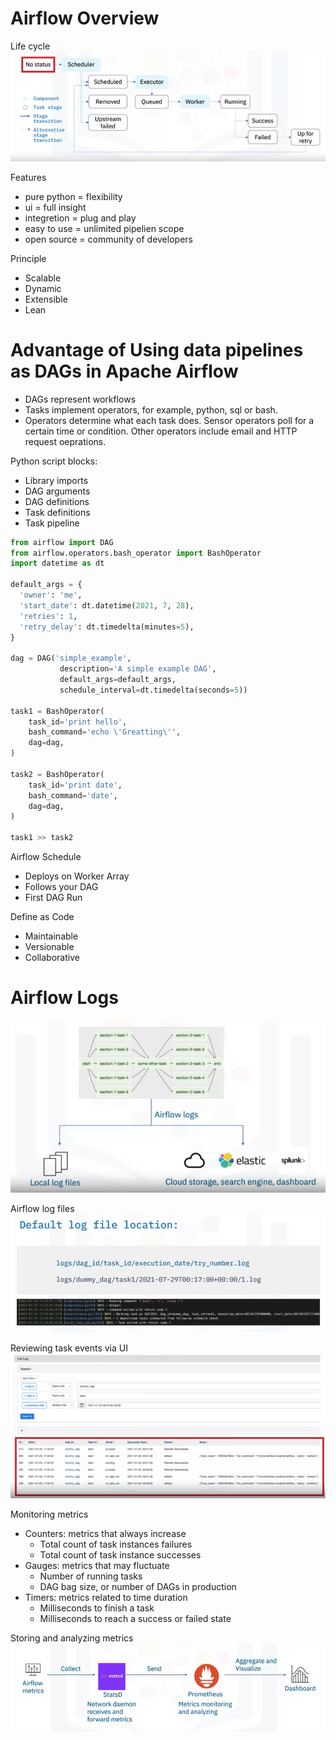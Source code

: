 # Airflow Overview

Life cycle
![image](pics/life_cycle_airflow.png)

Features
- pure python = flexibility
- ui = full insight
- integretion = plug and play
- easy to use = unlimited pipelien scope
- open source = community of developers

Principle
- Scalable
- Dynamic
- Extensible
- Lean

# Advantage of Using data pipelines as DAGs in Apache Airflow
- DAGs represent workflows
- Tasks implement operators, for example, python, sql or bash.
- Operators determine what each task does. Sensor operators poll for a certain time or condition. Other operators include email and HTTP request oeprations.

Python script blocks:
- Library imports
- DAG arguments
- DAG definitions
- Task definitions
- Task pipeline

```python
from airflow import DAG
from airflow.operators.bash_operator import BashOperator
import datetime as dt

default_args = {
  'owner': 'me',
  'start_date': dt.datetime(2021, 7, 28),
  'retries': 1,
  'retry_delay': dt.timedelta(minutes=5),
}

dag = DAG('simple_example',
           description='A simple example DAG',
           default_args=default_args,
           schedule_interval=dt.timedelta(seconds=5))

task1 = BashOperator(
    task_id='print hello',
    bash_command='echo \'Greatting\'',
    dag=dag,
)

task2 = BashOperator(
    task_id='print date',
    bash_command='date',
    dag=dag,
)

task1 >> task2
```

Airflow Schedule
- Deploys on Worker Array
- Follows your DAG
- First DAG Run

Define as Code
- Maintainable
- Versionable
- Collaborative

# Airflow Logs
![image](pics/airflow_logs.png)

Airflow log files
![image](pics/airflow_log_files.png)

Reviewing task events via UI
![image](pics/review_task_events_via_UI.png)

Monitoring metrics
- Counters: metrics that always increase
  - Total count of task instances failures
  - Total count of task instance successes
- Gauges: metrics that may fluctuate
  - Number of running tasks
  - DAG bag size, or number of DAGs in production
- Timers: metrics related to time duration
  - Milliseconds to finish a task
  - Milliseconds to reach a success or failed state 

Storing and analyzing metrics
![image](pics/store_analyze_metrics.png)
